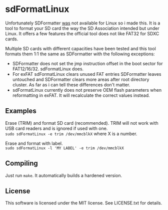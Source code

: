# sdFormatLinux
Unfortunately SDFormatter [was](https://www.sdcard.org/downloads/sd-memory-card-formatter-for-linux) not available for Linux so i made this. It is a tool to format your SD card the way the SD Association intended but under Linux. It offers a few features the official tool does not like FAT32 for SDXC cards.

Multiple SD cards with different capacities have been tested and this tool formats them 1:1 the same as SDFormatter with the following exceptions:
* SDFormatter does not set the jmp instruction offset in the boot sector for FAT12/16/32. sdFormatLinux does.
* For exFAT sdFormatLinux clears unused FAT entries SDFormatter leaves untouched and SDFormatter clears more areas after root directory cluster. As far as i can tell these differences don't matter.
* sdFormatLinux currently does not preserve OEM flash parameters when reformatting in exFAT. It will recalculate the correct values instead.

## Examples
Erase (TRIM) and format SD card (recommended). TRIM will not work with USB card readers and is ignored if used with one.  
`sudo sdFormatLinux -e trim /dev/mmcblkX` where X is a number.

Erase and format with label.  
`sudo sdFormatLinux -l 'MY LABEL' -e trim /dev/mmcblkX`

## Compiling
Just run `make`. It automatically builds a hardened version.

## License
This software is licensed under the MIT license. See LICENSE.txt for details.
